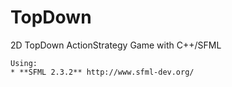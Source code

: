 # TopDown
2D TopDown ActionStrategy Game with C++/SFML
```
Using:
* **SFML 2.3.2** http://www.sfml-dev.org/
```
